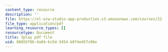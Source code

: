```yaml
---
content_type: resource
description: ''
file: https://ol-ocw-studio-app-production.s3.amazonaws.com/courses/22-15-essential-numerical-methods-fall-2014/80855f8b4a94bc5d3454b9f4e457c06e_WUxImdA7k8E.pdf
file_type: application/pdf
learning_resource_types: []
resourcetype: Document
title: 3play pdf file
uid: 80855f8b-4a94-bc5d-3454-b9f4e457c06e
---
```

